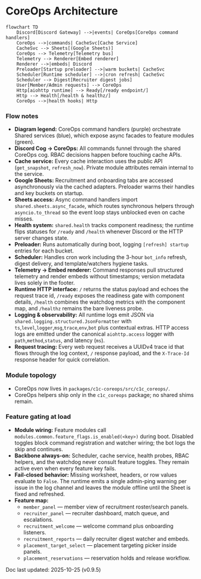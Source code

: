 # CoreOps Architecture

```mermaid
flowchart TD
    Discord[Discord Gateway] -->|events| CoreOps[CoreOps command handlers]
    CoreOps -->|commands| CacheSvc[Cache Service]
    CacheSvc --> Sheets[(Google Sheets)]
    CoreOps --> Telemetry[Telemetry bus]
    Telemetry --> Renderer[Embed renderer]
    Renderer -->|embeds| Discord
    Preloader[Startup preloader] -->|warm buckets| CacheSvc
    Scheduler[Runtime scheduler] -->|cron refresh| CacheSvc
    Scheduler --> Digest[Recruiter digest jobs]
    User[Member/Admin requests] --> CoreOps
    Http[aiohttp runtime] --> Ready[/ready endpoint/]
    Http --> Health[/health & healthz/]
    CoreOps -->|health hooks| Http
```

### Flow notes
- **Diagram legend:** CoreOps command handlers (purple) orchestrate Shared services (blue),
  which expose async facades to feature modules (green).
- **Discord Cog → CoreOps:** All commands funnel through the shared CoreOps cog. RBAC
  decisions happen before touching cache APIs.
- **Cache service:** Every cache interaction uses the public API (`get_snapshot`,
  `refresh_now`). Private module attributes remain internal to the service.
- **Google Sheets:** Recruitment and onboarding tabs are accessed asynchronously via the
  cached adapters. Preloader warms their handles and key buckets on startup.
- **Sheets access:** Async command handlers import `shared.sheets.async_facade`, which
  routes synchronous helpers through `asyncio.to_thread` so the event loop stays
  unblocked even on cache misses.
- **Health system:** `shared.health` tracks component readiness; the runtime flips
  statuses for `/ready` and `/health` whenever Discord or the HTTP server changes state.
- **Preloader:** Runs automatically during boot, logging `[refresh] startup` entries for
  each bucket.
- **Scheduler:** Handles cron work including the 3-hour `bot_info` refresh, digest
  delivery, and template/watchers hygiene tasks.
- **Telemetry → Embed renderer:** Command responses pull structured telemetry and render
  embeds without timestamps; version metadata lives solely in the footer.
- **Runtime HTTP interface:** `/` returns the status payload and echoes the request
  trace id, `/ready` exposes the readiness gate with component details, `/health`
  combines the watchdog metrics with the component map, and `/healthz` remains the
  bare liveness probe.
- **Logging & observability:** All runtime logs emit JSON via
  `shared.logging.structured.JsonFormatter` with
  `ts`,`level`,`logger`,`msg`,`trace`,`env`,`bot` plus contextual extras. HTTP
  access logs are emitted under the canonical `aiohttp.access` logger with
  `path`,`method`,`status`, and latency (`ms`).
- **Request tracing:** Every web request receives a UUIDv4 trace id that flows
  through the log context, `/` response payload, and the `X-Trace-Id` response
  header for quick correlation.

### Module topology
- CoreOps now lives in `packages/c1c-coreops/src/c1c_coreops/`.
- CoreOps helpers ship only in the `c1c_coreops` package; no shared shims remain.

### Feature gating at load
- **Module wiring:** Feature modules call `modules.common.feature_flags.is_enabled(<key>)` during boot.
  Disabled toggles block command registration and watcher wiring; the bot logs the skip
  and continues.
- **Backbone always-on:** Scheduler, cache service, health probes, RBAC helpers, and the
  watchdog never consult feature toggles. They remain active even when every feature key
  fails.
- **Fail-closed behavior:** Missing worksheet, headers, or row values evaluate to
  `False`. The runtime emits a single admin-ping warning per issue in the log channel and
  leaves the module offline until the Sheet is fixed and refreshed.
- **Feature map:**
  - `member_panel` — member view of recruitment roster/search panels.
  - `recruiter_panel` — recruiter dashboard, match queue, and escalations.
  - `recruitment_welcome` — welcome command plus onboarding listeners.
  - `recruitment_reports` — daily recruiter digest watcher and embeds.
  - `placement_target_select` — placement targeting picker inside panels.
  - `placement_reservations` — reservation holds and release workflow.

Doc last updated: 2025-10-25 (v0.9.5)
